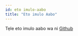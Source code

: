 ```yaml
---
id: eto imulo-aabo
title: "Eto imulo Aabo"
---
```


Tẹle eto imulo aabo wa ni [Github](https://github.com/verdaccio/verdaccio/security/policy)